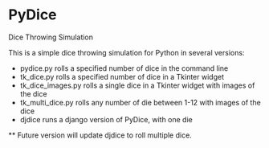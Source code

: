 # PyDice
Dice Throwing Simulation

This is a simple dice throwing simulation for Python in several versions:
  - pydice.py rolls a specified number of dice in the command line
  - tk_dice.py rolls a specified number of dice in a Tkinter widget
  - tk_dice_images.py rolls a single dice in a Tkinter widget with images of the dice
  - tk_multi_dice.py rolls any number of die between 1-12 with images of the dice
  - djdice runs a django version of PyDice, with one die
  
** Future version will update djdice to roll multiple dice.
